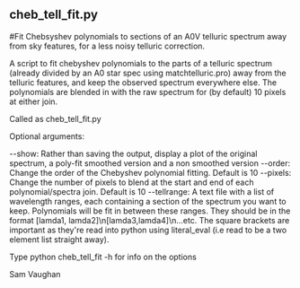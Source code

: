 ## cheb_tell_fit.py
#Fit Chebsyshev polynomials to sections of an A0V telluric spectrum away from sky features, for a less noisy telluric correction.


A script to fit chebyshev polynomials to the parts of a telluric spectrum (already divided by an A0 star spec using matchtelluric.pro)
away from the telluric features, and keep the observed spectrum everywhere else. The polynomials are blended in with the raw spectrum for
(by default) 10 pixels at either join.

Called as cheb_tell_fit.py <inputfilename> <outputfilename>

Optional arguments:

--show: Rather than saving the output, display a plot of the original spectrum, a poly-fit smoothed version and a non smoothed version
--order: Change the order of the Chebyshev polynomial fitting. Default is 10
--pixels: Change the number of pixels to blend at the start and end of each polynomial/spectra join. Default is 10
--tellrange: A text file with a list of wavelength ranges, each containing a section of the spectrum you want to keep. Polynomials will be fit in between these ranges. They should be in the
format [lamda1, lamda2]\n[lamda3,lamda4]\n...etc. The square brackets are important as they're read into python using literal_eval (i.e read to be a two element list straight away).


Type python cheb_tell_fit -h for info on the options

Sam Vaughan
